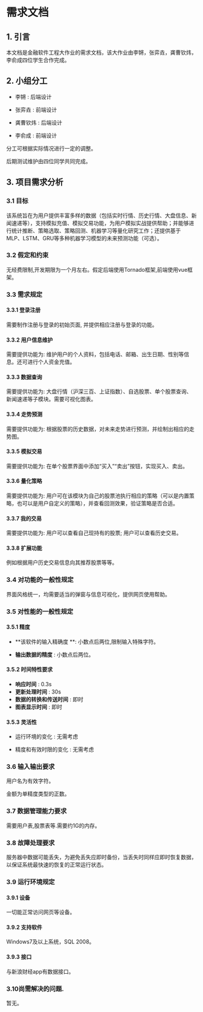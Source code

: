 # 需求文档



## 1. 引言

本文档是金融软件工程大作业的需求文档，该大作业由李锵，张弈垚，龚曹钦炜，李俞成四位学生合作完成。



## 2. 小组分工

* 李锵 : 后端设计

* 张弈垚 : 前端设计

* 龚曹钦炜 : 后端设计

* 李俞成 : 前端设计

分工可根据实际情况进行一定的调整。

后期测试维护由四位同学共同完成。



## 3. 项目需求分析



### 3.1 目标

该系统旨在为用户提供丰富多样的数据（包括实时行情、历史行情、大盘信息、新闻速递等），支持模拟充值、模拟交易功能，为用户模拟实战提供帮助；并能够进行统计推断、策略选取、策略回测、机器学习等量化研究工作；还提供基于MLP、LSTM、GRU等多种机器学习模型的未来预测功能（可选）。



### 3.2 假定和约束

无经费限制,开发期限为一个月左右。假定后端使用Tornado框架,前端使用vue框架。



### 3.3 需求规定

#### 3.3.1 登录注册

需要制作注册与登录的初始页面, 并提供相应注册与登录的功能。

#### 3.3.2 用户信息维护

需要提供功能为: 维护用户的个人资料，包括电话、邮箱、出生日期、性别等信息。还可进行个人资金充值。

#### 3.3.3 数据查询

需要提供功能为: 大盘行情（沪深三百、上证指数）、自选股票、单个股票查询、新闻速递等子模块。需要可视化图表。

#### 3.3.4 走势预测

需要提供功能为: 根据股票的历史数据，对未来走势进行预测，并绘制出相应的走势图。

#### 3.3.5 模拟交易

需要提供功能为: 在单个股票界面中添加“买入”“卖出”按钮，实现买入、卖出。

#### 3.3.6 量化策略

需要提供功能为: 用户可在该模块为自己的股票池执行相应的策略（可以是内置策略，也可以是用户自定义的策略），并查看回测效果，验证策略是否合适。

#### 3.3.7 我的交易

需要提供功能为: 用户可以查看自己现持有的股票; 用户可以查看历史交易。

#### 3.3.8 扩展功能

例如根据用户历史交易信息向其推荐股票等等。



### 3.4 对功能的一般性规定

界面风格统一，均需要适当的弹窗与信息可视化，提供网页使用帮助。



### 3.5 对性能的一般性规定

#### 3.5.1 精度

* **该软件的输入精确度 **: 小数点后两位,限制输入特殊字符。

* **输出数据的精度** : 小数点后两位。

#### 3.5.2 时间特性要求

- **响应时间** : 0.3s
- **更新处理时间** : 30s
- **数据的转换和传送时间** : 即时
- **图表显示时间** : 即时

#### 3.5.3 灵活性

* 运行环境的变化 : 无需考虑

* 精度和有效时限的变化 : 无需考虑



### 3.6 输入输出要求

用户名为有效字符。

金额为单精度类型的正数。



### 3.7 数据管理能力要求

需要用户表,股票表等.需要约1G的内存。



### 3.8 故障处理要求

服务器中数据可能丢失，为避免丢失应即时备份，当丢失时同样应即时恢复数据，以保证系统最快速的恢复的正常运行状态。



### 3.9 运行环境规定

#### 3.9.1 设备

一切能正常访问网页等设备。

#### 3.9.2 支持软件

Windows7及以上系统，SQL 2008。

#### 3.9.3 接口

与新浪财经app有数据接口。



### 3.10尚需解决的问题.

暂无。